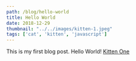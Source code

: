 ```yaml
---
path: /blog/hello-world
title: Hello World
date: 2018-12-29
thumbnail: "../../images/kitten-1.jpeg"
tags: ['cat', 'kitten', 'javascript']
---
```


This is my first blog post. Hello World!
[Kitten One](../../images/kitten-1.jpeg)
